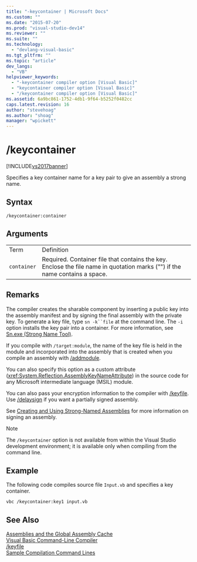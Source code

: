 ```yaml
---
title: "-keycontainer | Microsoft Docs"
ms.custom: ""
ms.date: "2015-07-20"
ms.prod: "visual-studio-dev14"
ms.reviewer: ""
ms.suite: ""
ms.technology: 
  - "devlang-visual-basic"
ms.tgt_pltfrm: ""
ms.topic: "article"
dev_langs: 
  - "VB"
helpviewer_keywords: 
  - "-keycontainer compiler option [Visual Basic]"
  - "keycontainer compiler option [Visual Basic]"
  - "/keycontainer compiler option [Visual Basic]"
ms.assetid: 6a9bc861-1752-4db1-9f64-b5252f0482cc
caps.latest.revision: 16
author: "stevehoag"
ms.author: "shoag"
manager: "wpickett"
---
```

# /keycontainer
[!INCLUDE[vs2017banner](../../../includes/vs2017banner.md)]

Specifies a key container name for a key pair to give an assembly a strong name.  
  
## Syntax  
  
```  
/keycontainer:container  
```  
  
## Arguments  
  
|||  
|-|-|  
|Term|Definition|  
|`container`|Required. Container file that contains the key. Enclose the file name in quotation marks ("") if the name contains a space.|  
  
## Remarks  
 The compiler creates the sharable component by inserting a public key into the assembly manifest and by signing the final assembly with the private key. To generate a key file, type `sn -k``file` at the command line. The `-i` option installs the key pair into a container. For more information, see [Sn.exe (Strong Name Tool)](~/docs/framework/tools/sn-exe-strong-name-tool.md).  
  
 If you compile with `/target:module`, the name of the key file is held in the module and incorporated into the assembly that is created when you compile an assembly with [/addmodule](../../../visual-basic/reference/command-line-compiler/addmodule.md).  
  
 You can also specify this option as a custom attribute (<xref:System.Reflection.AssemblyKeyNameAttribute>) in the source code for any Microsoft intermediate language (MSIL) module.  
  
 You can also pass your encryption information to the compiler with [/keyfile](../../../visual-basic/reference/command-line-compiler/keyfile.md). Use [/delaysign](../../../visual-basic/reference/command-line-compiler/delaysign.md) if you want a partially signed assembly.  
  
 See [Creating and Using Strong-Named Assemblies](~/docs/framework/app-domains/create-and-use-strong-named-assemblies.md) for more information on signing an assembly.  
  
> [!NOTE]
>  The `/keycontainer` option is not available from within the Visual Studio development environment; it is available only when compiling from the command line.  
  
## Example  
 The following code compiles source file `Input.vb` and specifies a key container.  
  
```  
vbc /keycontainer:key1 input.vb  
```  
  
## See Also  
 [Assemblies and the Global Assembly Cache](http://msdn.microsoft.com/library/35127020-6dd6-4a2a-8db8-4b2ceb658b28)   
 [Visual Basic Command-Line Compiler](../../../visual-basic/reference/command-line-compiler/index.md)   
 [/keyfile](../../../visual-basic/reference/command-line-compiler/keyfile.md)   
 [Sample Compilation Command Lines](../../../visual-basic/reference/command-line-compiler/sample-compilation-command-lines.md)